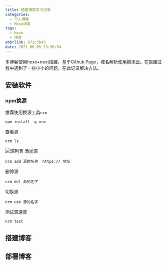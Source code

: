 ```yaml
---
title: 搭建博客学习记录
categories:
  - 个人博客
  - Hexo博客
tags:
  - Hexo
  - 博客
abbrlink: 672c3b43
date: 2021-06-05 23:56:54
---
```

本博客使用hexo+next搭建，基于Github Page，域名解析使用腾讯云。在搭建过程中遇到了一些小小的问题，在此记录解决方法。

<!-- more -->

## 安装软件
### npm换源
推荐使用换源工具`nrm`
``` 
npm install -g nrm   
```
查看源
```
nrm ls
```
![源列表](https://blogimbois-1256390899.cos.ap-beijing.myqcloud.com/post/Snipaste_2021-06-06_00-05-20.png)
添加源
```
nrm add 源的名称  https:// 地址
```
删除源
```
nrm del 源的名字
```
切换源
```
nrm use 源的名字
```
测试源速度
```
nrm test
```

## 搭建博客

## 部署博客
